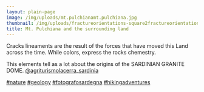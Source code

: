 ```yaml
---
layout: plain-page
image: /img/uploads/mt.pulchianamt.pulchiana.jpg
thumbnail: /img/uploads/fractureorientations-square2fractureorientations-square2.jpg
title: Mt. Pulchiana and the surrounding land
---
```

Cracks lineaments are the result of the forces that have moved this Land across the time. While colors, express the rocks chemestry.

This elements tell as a lot about the origins of the SARDINIAN GRANITE DOME.
[@agriturismolacerra_sardinia](https://www.instagram.com/agriturismolacerra_sardinia/)

[\#nature](https://www.instagram.com/explore/tags/nature/) [\#geology](https://www.instagram.com/explore/tags/geology/) [\#fotografosardegna](https://www.instagram.com/explore/tags/fotografosardegna/) [\#hikingadventures](https://www.instagram.com/explore/tags/hikingadventures/)